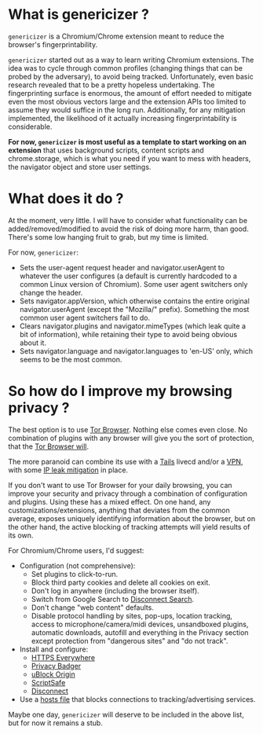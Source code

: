 # What is genericizer ?

`genericizer` is a Chromium/Chrome extension meant to reduce the browser's
fingerprintability.

`genericizer` started out as a way to learn writing Chromium extensions. The
idea was to cycle through common profiles (changing things that can be probed
by the adversary), to avoid being tracked. Unfortunately, even basic research
revealed that to be a pretty hopeless undertaking. The fingerprinting surface
is enormous, the amount of effort needed to mitigate even the most obvious
vectors large and the extension APIs too limited to assume they would suffice
in the long run. Additionally, for any mitigation implemented, the likelihood
of it actually increasing fingerprintability is considerable.

**For now, `genericizer` is most useful as a template to start working on an
extension** that uses background scripts, content scripts and chrome.storage,
which is what you need if you want to mess with headers, the navigator object
and store user settings.

# What does it do ?

At the moment, very little. I will have to consider what functionality can be
added/removed/modified to avoid the risk of doing more harm, than good. There's
some low hanging fruit to grab, but my time is limited.

For now, `genericizer`:
* Sets the user-agent request header and navigator.userAgent to whatever the
  user configures (a default is currently hardcoded to a common Linux version
  of Chromium). Some user agent switchers only change the header.
* Sets navigator.appVersion, which otherwise contains the entire original
  navigator.userAgent (except the "Mozilla/" prefix). Something the most common
  user agent switchers fail to do.
* Clears navigator.plugins and navigator.mimeTypes (which leak quite a bit of
  information), while retaining their type to avoid being obvious about it.
* Sets navigator.language and navigator.languages to 'en-US' only, which seems
  to be the most common.

# So how do I improve my browsing privacy ?

The best option is to use [Tor
Browser](https://www.torproject.org/projects/torbrowser.html.en). Nothing else
comes even close. No combination of plugins with any browser will give you the
sort of protection, that the [Tor Browser
will](https://www.torproject.org/projects/torbrowser/design/).

The more paranoid can combine its use with a [Tails](https://tails.boum.org/)
livecd and/or a [VPN](https://torrentfreak.com/vpn-anonymous-review-160220/),
with some [IP leak mitigation](https://github.com/wknapik/vpnfailsafe) in
place.

If you don't want to use Tor Browser for your daily browsing, you can improve
your security and privacy through a combination of configuration and plugins.
Using these has a mixed effect. On one hand, any customizations/extensions,
anything that deviates from the common average, exposes uniquely identifying
information about the browser, but on the other hand, the active blocking of
tracking attempts will yield results of its own.

For Chromium/Chrome users, I'd suggest:
* Configuration (not comprehensive):
  * Set plugins to click-to-run.
  * Block third party cookies and delete all cookies on exit.
  * Don't log in anywhere (including the browser itself).
  * Switch from Google Search to [Disconnect
    Search](https://search.disconnect.me/).
  * Don't change "web content" defaults.
  * Disable protocol handling by sites, pop-ups, location tracking, access to
    microphone/camera/midi devices, unsandboxed plugins, automatic downloads,
    autofill and everything in the Privacy section except protection from
    "dangerous sites" and "do not track".
* Install and configure:
  * [HTTPS Everywhere](https://chrome.google.com/webstore/detail/https-everywhere/gcbommkclmclpchllfjekcdonpmejbdp)
  * [Privacy Badger](https://chrome.google.com/webstore/detail/privacy-badger/pkehgijcmpdhfbdbbnkijodmdjhbjlgp)
  * [uBlock Origin](https://chrome.google.com/webstore/detail/ublock-origin/cjpalhdlnbpafiamejdnhcphjbkeiagm)
  * [ScriptSafe](https://chrome.google.com/webstore/detail/scriptsafe/oiigbmnaadbkfbmpbfijlflahbdbdgdf)
  * [Disconnect](https://chrome.google.com/webstore/detail/disconnect/jeoacafpbcihiomhlakheieifhpjdfeo)
* Use a [hosts file](http://someonewhocares.org/hosts/hosts) that blocks
  connections to tracking/advertising services.

Maybe one day, `genericizer` will deserve to be included in the above list, but
for now it remains a stub.

